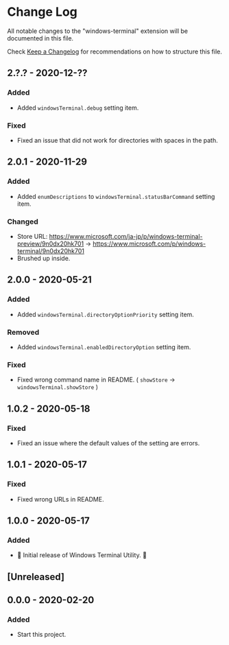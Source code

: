 # Change Log

All notable changes to the "windows-terminal" extension will be documented in this file.

Check [Keep a Changelog](http://keepachangelog.com/) for recommendations on how to structure this file.

## 2.?.? - 2020-12-??

### Added

- Added `windowsTerminal.debug` setting item.

### Fixed

- Fixed an issue that did not work for directories with spaces in the path.

## 2.0.1 - 2020-11-29

### Added

- Added `enumDescriptions` to `windowsTerminal.statusBarCommand` setting item.

### Changed

- Store URL: https://www.microsoft.com/ja-jp/p/windows-terminal-preview/9n0dx20hk701 -> https://www.microsoft.com/p/windows-terminal/9n0dx20hk701
- Brushed up inside.

## 2.0.0 - 2020-05-21

### Added

- Added `windowsTerminal.directoryOptionPriority` setting item.

### Removed

- Added `windowsTerminal.enabledDirectoryOption` setting item.

### Fixed

- Fixed wrong command name in README. ( `showStore` -> `windowsTerminal.showStore` )

## 1.0.2 - 2020-05-18

### Fixed

- Fixed an issue where the default values of the setting are errors.

## 1.0.1 - 2020-05-17

### Fixed

- Fixed wrong URLs in README.

## 1.0.0 - 2020-05-17

### Added

- 🎊 Initial release of Windows Terminal Utility. 🎉

## [Unreleased]

## 0.0.0 - 2020-02-20

### Added

- Start this project.
